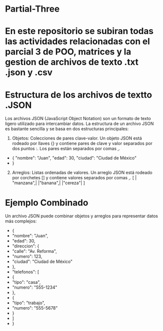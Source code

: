 # Partial-Three


# En este repositorio se subiran todas las actividades relacionadas con el parcial 3 de POO, matrices y la gestion de archivos de texto .txt .json y .csv 

# Estructura de los archivos de textto .JSON

Los archivos JSON (JavaScript Object Notation) son un formato de texto ligero utilizado para intercambiar datos. La estructura de un archivo JSON es bastante sencilla y se basa en dos estructuras principales:

1. Objetos: Colecciones de pares clave-valor. Un objeto JSON está rodeado por llaves {} y contiene pares de clave y valor separados por dos puntos :. Los pares están separados por comas ,.
- {
 "nombre": "Juan", 
 "edad": 30, 
 "ciudad": "Ciudad de México" 
- }

2. Arreglos: Listas ordenadas de valores. Un arreglo JSON está rodeado por corchetes [] y contiene valores separados por comas ,.
[
 | "manzana",|
  |"banana",|
  |"cereza"|
]

# Ejemplo Combinado
Un archivo JSON puede combinar objetos y arreglos para representar datos más complejos:

- {
- "nombre": "Juan",
- "edad": 30,
- "direccion": {
- "calle": "Av. Reforma",
- "numero": 123,
- "ciudad": "Ciudad de México"
- },
- "telefonos": [
- {
-  "tipo": "casa",
- "numero": "555-1234"
- },
- {
- "tipo": "trabajo",
- "numero": "555-5678"
- }
- ]
- }
